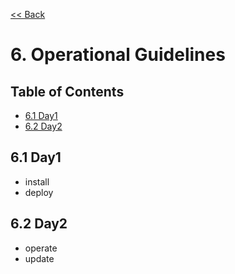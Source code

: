[<< Back](../../openstack)

# 6. Operational Guidelines

## Table of Contents
* [6.1 Day1](#6.1)
* [6.2 Day2](#6.2)


<a name="6.1"></a>
## 6.1 Day1
- install
- deploy

<a name="6.2"></a>
## 6.2 Day2
- operate
- update
